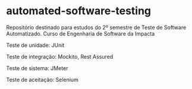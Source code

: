 # automated-software-testing
Repositório destinado para estudos do 2º semestre de Teste de Software Automatizado. Curso de Engenharia de Software da Impacta

Teste de unidade: JUnit

Teste de integração: Mockito, Rest Assured

Teste de sistema: JMeter

Teste de aceitação: Selenium
